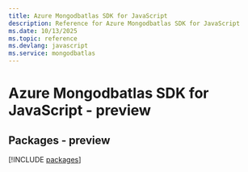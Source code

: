 ```yaml
---
title: Azure Mongodbatlas SDK for JavaScript
description: Reference for Azure Mongodbatlas SDK for JavaScript
ms.date: 10/13/2025
ms.topic: reference
ms.devlang: javascript
ms.service: mongodbatlas
---
```

# Azure Mongodbatlas SDK for JavaScript - preview
## Packages - preview
[!INCLUDE [packages](mongodbatlas-index.md)]